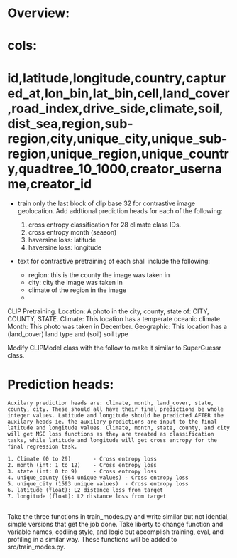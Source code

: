 # Overview:

# cols: 
# id,latitude,longitude,country,captured_at,lon_bin,lat_bin,cell,land_cover,road_index,drive_side,climate,soil,dist_sea,region,sub-region,city,unique_city,unique_sub-region,unique_region,unique_country,quadtree_10_1000,creator_username,creator_id

* train only the last block of clip base 32 for contrastive image geolocation. Add addtional prediction heads for each of the following:
    1. cross entropy classification for 28 climate class IDs.
    2. cross entropy month (season) 
    3. haversine loss: latitude
    4. haversine loss: longitude

* text for contrastive pretraining of each shall include the following:
    - region: this is the county the image was taken in
    - city: city the image was taken in
    - climate of the region in the image
    - 

CLIP Pretraining.
    Location: A photo in the city, county, state of: CITY, COUNTY, STATE.
    Climate: This location has a temperate oceanic climate.
    Month: This photo was taken in December.
    Geographic: This location has a (land_cover) land type and (soil) soil type


Modify CLIPModel class with the follow to make it similar to SuperGuessr class.

# Prediction heads:
    Auxilary prediction heads are: climate, month, land_cover, state, county, city. These should all have their final predictions be whole integer values. Latitude and longitude should be predicted AFTER the auxilary heads ie. the auxilary predictions are input to the final latitude and longitude values. Climate, month, state, county, and city will get MSE loss functions as they are treated as classification tasks, while latitude and longitude will get cross entropy for the final regression task.

    1. Climate (0 to 29)       - Cross entropy loss 
    2. month (int: 1 to 12)    - Cross entropy loss
    3. state (int: 0 to 9)     - Cross entropy loss
    4. unique_county (564 unique values) - Cross entropy loss
    5. unique_city (1593 unique values)  - Cross entropy loss
    6. latitude (float): L2 distance loss from target
    7. longitude (float): L2 distance loss from target


## 
 Take the three functions in train_modes.py and write similar but not idential, simple versions that get the job done. Take liberty to change function and variable names, codiing style, and logic but accomplish training, eval, and profiling in a similar way. These functions will be added to src/train_modes.py.